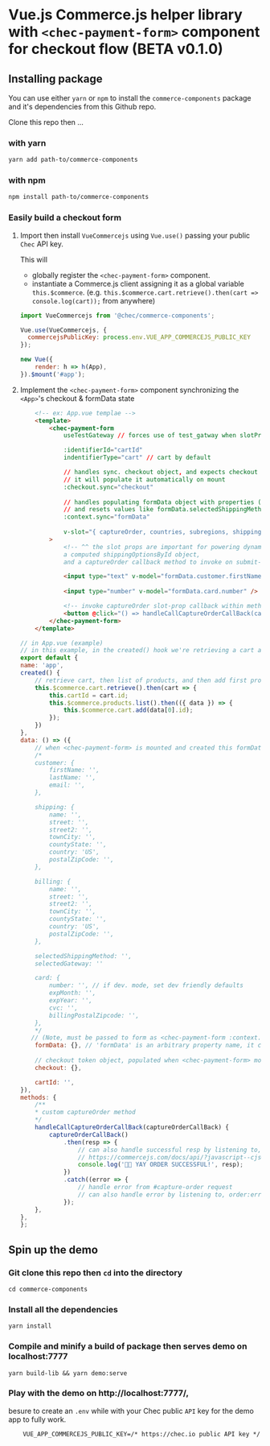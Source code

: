 # Vue.js Commerce.js helper library with `<chec-payment-form>` component for checkout flow (BETA v0.1.0)

## Installing package

You can use either `yarn` or `npm` to install the `commerce-components` package and it's dependencies from this Github repo.

Clone this repo then ...

### with yarn
```sh
yarn add path-to/commerce-components
```

### with npm
```sh
npm install path-to/commerce-components
```

### Easily build a checkout form 

1. Import then install `VueCommercejs` using `Vue.use()` passing your public `Chec` API key.

    This will 
    - globally register the `<chec-payment-form>` component.
    - instantiate a Commerce.js client assigning it as a global variable `this.$commerce`. (e.g. `this.$commerce.cart.retrieve().then(cart => console.log(cart));` from anywhere)
    ```js
    import VueCommercejs from '@chec/commerce-components';

    Vue.use(VueCommercejs, { 
      commercejsPublicKey: process.env.VUE_APP_COMMERCEJS_PUBLIC_KEY 
    });

    new Vue({
        render: h => h(App),
    }).$mount('#app');
    ```
2. Implement the `<chec-payment-form>` component synchronizing the `<App>`'s checkout & formData state
    ```html
        <!-- ex: App.vue templae -->
        <template>
            <chec-payment-form
                useTestGateway // forces use of test_gatway when slotProp.captureOrder is called

                :identifierId="cartId"
                indentifierType="cart" // cart by default

                // handles sync. checkout object, and expects checkout value to empty object {}, 
                // it will populate it automatically on mount
                :checkout.sync="checkout"
        
                // handles populating formData object with properties (customer, card, shipping) for form input(s) to bind to with v-model
                // and resets values like formData.selectedShippingMethod on checkout token object change
                :context.sync="formData"
                
                v-slot="{ captureOrder, countries, subregions, shippingOptions, shippingOptionsById }"
            >
                <!-- ^^ the slot props are important for powering dynamic parts of the form, it provides the countries, subregions, and shippingOptions list,
                a computed shippingOptionsById object, 
                and a captureOrder callback method to invoke on submit-->

                <input type="text" v-model="formData.customer.firstName" />
                
                <input type="number" v-model="formData.card.number" />

                <!-- invoke captureOrder slot-prop callback within method to handle promise, resolving with response from capture-order request -->
                <button @click="() => handleCallCaptureOrderCallBack(captureOrder)">
            </chec-payment-form> 
        </template>
    ```
    ```js
    // in App.vue (example)
    // in this example, in the created() hook we're retrieving a cart and setting the cart.id in the state, all of our  products and adding one to the cart, so that the chec-payment-form can have an successfully purchase an item
    export default {
    name: 'app',
    created() {
        // retrieve cart, then list of products, and then add first product to cart
        this.$commerce.cart.retrieve().then(cart => {
            this.cartId = cart.id;
            this.$commerce.products.list().then(({ data }) => {
                this.$commerce.cart.add(data[0].id);
            });
        })
    },
    data: () => ({
        // when <chec-payment-form> is mounted and created this formData will be transformed into the proper formData schema with properties 
        /* 
        customer: {
            firstName: '',
            lastName: '',
            email: '',
        },

        shipping: {
            name: '',
            street: '',
            street2: '',
            townCity: '',
            countyState: '',
            country: 'US',
            postalZipCode: '',
        },

        billing: {
            name: '',
            street: '',
            street2: '',
            townCity: '',
            countyState: '',
            country: 'US',
            postalZipCode: '',
        },

        selectedShippingMethod: '',
        selectedGateway: ''

        card: {
            number: '', // if dev. mode, set dev friendly defaults
            expMonth: '',
            expYear: '',
            cvc: '',
            billingPostalZipcode: '',
        },
        */
       // (Note, must be passed to form as <chec-payment-form :context.sync="formData"/>)
        formData: {}, // 'formData' is an arbitrary property name, it can be any name so long it gets passed as the context.sync prop to <chec-payment-form> for it to be set-up if using slot.captureOrder
        
        // checkout token object, populated when <chec-payment-form> mounts and generates token, will be updated, and continuesly sync. with chec-payment-form (Note, must be passed to form as <chec-payment-form :checkout.sync="checkoutTokenObject"/>)
        checkout: {},

        cartId: '',
    }),
    methods: {
        /**
        * custom captureOrder method
        */
        handleCallCaptureOrderCallBack(captureOrderCallBack) {
            captureOrderCallBack()
                .then(resp => {
                    // can also handle successful resp by listening to, order:success, event on <chec-payment-form>
                    // https://commercejs.com/docs/api/?javascript--cjs#capture-order
                    console.log('💸💸 YAY ORDER SUCCESSFUL!', resp);
                })
                .catch((error => {
                    // handle error from #capture-order request
                    // can also handle error by listening to, order:error, event on <chec-payment-form>
                });
        },
    },
    };
    ```
## Spin up the demo

### Git clone this repo then `cd` into the directory 
```
cd commerce-components
```

### Install all the dependencies
```
yarn install
```

### Compile and minify a build of package then serves demo on localhost:7777
```
yarn build-lib && yarn demo:serve
```

### Play with the demo on http://localhost:7777/,
besure to create an `.env` while with your Chec public `API` key for the demo app to fully work.
```
    VUE_APP_COMMERCEJS_PUBLIC_KEY=/* https://chec.io public API key */
```

